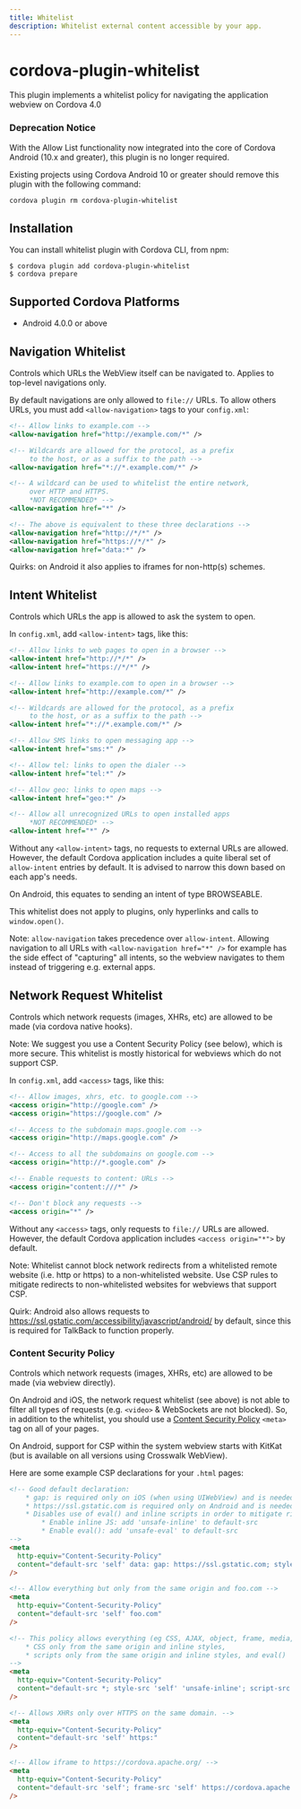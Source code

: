 ```yaml
---
title: Whitelist
description: Whitelist external content accessible by your app.
---
```


<!--
# license: Licensed to the Apache Software Foundation (ASF) under one
#         or more contributor license agreements.  See the NOTICE file
#         distributed with this work for additional information
#         regarding copyright ownership.  The ASF licenses this file
#         to you under the Apache License, Version 2.0 (the
#         "License"); you may not use this file except in compliance
#         with the License.  You may obtain a copy of the License at
#
#           http://www.apache.org/licenses/LICENSE-2.0
#
#         Unless required by applicable law or agreed to in writing,
#         software distributed under the License is distributed on an
#         "AS IS" BASIS, WITHOUT WARRANTIES OR CONDITIONS OF ANY
#         KIND, either express or implied.  See the License for the
#         specific language governing permissions and limitations
#         under the License.
-->

# cordova-plugin-whitelist

This plugin implements a whitelist policy for navigating the application webview on Cordova 4.0

### Deprecation Notice

With the Allow List functionality now integrated into the core of Cordova Android (10.x and greater), this plugin is no longer required.

Existing projects using Cordova Android 10 or greater should remove this plugin with the following command:

```bash
cordova plugin rm cordova-plugin-whitelist
```

## Installation

You can install whitelist plugin with Cordova CLI, from npm:

```
$ cordova plugin add cordova-plugin-whitelist
$ cordova prepare
```

## Supported Cordova Platforms

- Android 4.0.0 or above

## Navigation Whitelist

Controls which URLs the WebView itself can be navigated to. Applies to
top-level navigations only.

By default navigations are only allowed to `file://` URLs. To allow others URLs, you must add `<allow-navigation>` tags to your `config.xml`:

```xml
<!-- Allow links to example.com -->
<allow-navigation href="http://example.com/*" />

<!-- Wildcards are allowed for the protocol, as a prefix
     to the host, or as a suffix to the path -->
<allow-navigation href="*://*.example.com/*" />

<!-- A wildcard can be used to whitelist the entire network,
     over HTTP and HTTPS.
     *NOT RECOMMENDED* -->
<allow-navigation href="*" />

<!-- The above is equivalent to these three declarations -->
<allow-navigation href="http://*/*" />
<allow-navigation href="https://*/*" />
<allow-navigation href="data:*" />
```

Quirks: on Android it also applies to iframes for non-http(s) schemes.

## Intent Whitelist

Controls which URLs the app is allowed to ask the system to open.

In `config.xml`, add `<allow-intent>` tags, like this:

```xml
<!-- Allow links to web pages to open in a browser -->
<allow-intent href="http://*/*" />
<allow-intent href="https://*/*" />

<!-- Allow links to example.com to open in a browser -->
<allow-intent href="http://example.com/*" />

<!-- Wildcards are allowed for the protocol, as a prefix
     to the host, or as a suffix to the path -->
<allow-intent href="*://*.example.com/*" />

<!-- Allow SMS links to open messaging app -->
<allow-intent href="sms:*" />

<!-- Allow tel: links to open the dialer -->
<allow-intent href="tel:*" />

<!-- Allow geo: links to open maps -->
<allow-intent href="geo:*" />

<!-- Allow all unrecognized URLs to open installed apps
     *NOT RECOMMENDED* -->
<allow-intent href="*" />
```

Without any `<allow-intent>` tags, no requests to external URLs are allowed. However, the default Cordova application includes a quite liberal set of `allow-intent` entries by default. It is advised to narrow this down based on each app's needs.

On Android, this equates to sending an intent of type BROWSEABLE.

This whitelist does not apply to plugins, only hyperlinks and calls to `window.open()`.

Note: `allow-navigation` takes precedence over `allow-intent`. Allowing navigation to all URLs with `<allow-navigation href="*" />` for example has the side effect of "capturing" all intents, so the webview navigates to them instead of triggering e.g. external apps.

## Network Request Whitelist

Controls which network requests (images, XHRs, etc) are allowed to be made (via cordova native hooks).

Note: We suggest you use a Content Security Policy (see below), which is more secure. This whitelist is mostly historical for webviews which do not support CSP.

In `config.xml`, add `<access>` tags, like this:

```xml
<!-- Allow images, xhrs, etc. to google.com -->
<access origin="http://google.com" />
<access origin="https://google.com" />

<!-- Access to the subdomain maps.google.com -->
<access origin="http://maps.google.com" />

<!-- Access to all the subdomains on google.com -->
<access origin="http://*.google.com" />

<!-- Enable requests to content: URLs -->
<access origin="content:///*" />

<!-- Don't block any requests -->
<access origin="*" />
```

Without any `<access>` tags, only requests to `file://` URLs are allowed. However, the default Cordova application includes `<access origin="*">` by default.

Note: Whitelist cannot block network redirects from a whitelisted remote website (i.e. http or https) to a non-whitelisted website. Use CSP rules to mitigate redirects to non-whitelisted websites for webviews that support CSP.

Quirk: Android also allows requests to https://ssl.gstatic.com/accessibility/javascript/android/ by default, since this is required for TalkBack to function properly.

### Content Security Policy

Controls which network requests (images, XHRs, etc) are allowed to be made (via webview directly).

On Android and iOS, the network request whitelist (see above) is not able to filter all types of requests (e.g. `<video>` & WebSockets are not blocked). So, in addition to the whitelist, you should use a [Content Security Policy](http://content-security-policy.com/) `<meta>` tag on all of your pages.

On Android, support for CSP within the system webview starts with KitKat (but is available on all versions using Crosswalk WebView).

Here are some example CSP declarations for your `.html` pages:

```html
<!-- Good default declaration:
    * gap: is required only on iOS (when using UIWebView) and is needed for JS->native communication
    * https://ssl.gstatic.com is required only on Android and is needed for TalkBack to function properly
    * Disables use of eval() and inline scripts in order to mitigate risk of XSS vulnerabilities. To change this:
        * Enable inline JS: add 'unsafe-inline' to default-src
        * Enable eval(): add 'unsafe-eval' to default-src
-->
<meta
  http-equiv="Content-Security-Policy"
  content="default-src 'self' data: gap: https://ssl.gstatic.com; style-src 'self' 'unsafe-inline'; media-src *"
/>

<!-- Allow everything but only from the same origin and foo.com -->
<meta
  http-equiv="Content-Security-Policy"
  content="default-src 'self' foo.com"
/>

<!-- This policy allows everything (eg CSS, AJAX, object, frame, media, etc) except that 
    * CSS only from the same origin and inline styles,
    * scripts only from the same origin and inline styles, and eval()
-->
<meta
  http-equiv="Content-Security-Policy"
  content="default-src *; style-src 'self' 'unsafe-inline'; script-src 'self' 'unsafe-inline' 'unsafe-eval'"
/>

<!-- Allows XHRs only over HTTPS on the same domain. -->
<meta
  http-equiv="Content-Security-Policy"
  content="default-src 'self' https:"
/>

<!-- Allow iframe to https://cordova.apache.org/ -->
<meta
  http-equiv="Content-Security-Policy"
  content="default-src 'self'; frame-src 'self' https://cordova.apache.org"
/>
```
